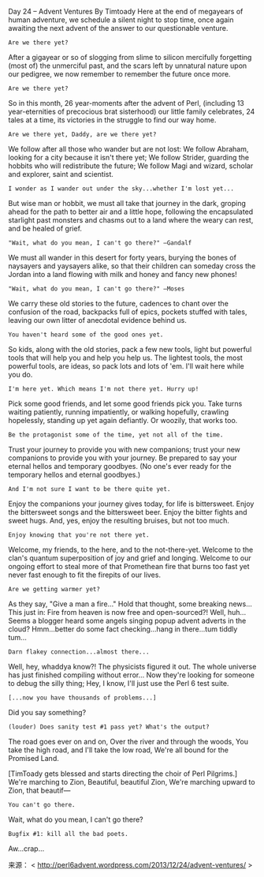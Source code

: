 Day 24 – Advent Ventures By   Timtoady
Here at the end of megayears of human adventure,
we schedule a silent night to stop time,
once again awaiting the next advent
of the answer to our questionable venture.
 
    Are we there yet?
 
After a gigayear or so of slogging from slime to silicon
mercifully forgetting (most of) the unmerciful past,
and the scars left by unnatural nature upon our pedigree,
we now remember to remember the future once more.
 
    Are we there yet?
 
So in this month, 26 year-moments after the advent of Perl,
(including 13 year-eternities of precocious brat sisterhood)
our little family celebrates, 24 tales at a time,
its victories in the struggle to find our way home.
 
    Are we there yet, Daddy, are we there yet?
 
We follow after all those who wander but are not lost:
We follow Abraham, looking for a city because it isn't there yet;
We follow Strider, guarding the hobbits who will redistribute the future;
We follow Magi and wizard, scholar and explorer, saint and scientist.
 
    I wonder as I wander out under the sky...whether I'm lost yet...
 
But wise man or hobbit, we must all take that journey in the dark,
groping ahead for the path to better air and a little hope,
following the encapsulated starlight past monsters and chasms
out to a land where the weary can rest, and be healed of grief.
 
    "Wait, what do you mean, I can't go there?" —Gandalf
 
We must all wander in this desert for forty years,
burying the bones of naysayers and yaysayers alike,
so that their children can someday cross the Jordan
into a land flowing with milk and honey and fancy new phones!
 
    "Wait, what do you mean, I can't go there?" —Moses
 
We carry these old stories to the future,
cadences to chant over the confusion of the road,
backpacks full of epics, pockets stuffed with tales,
leaving our own litter of anecdotal evidence behind us.
 
    You haven't heard some of the good ones yet.
 
So kids, along with the old stories, pack a few new tools,
light but powerful tools that will help you and help you help us.
The lightest tools, the most powerful tools, are ideas,
so pack lots and lots of 'em. I'll wait here while you do.
 
    I'm here yet. Which means I'm not there yet. Hurry up!
 
Pick some good friends, and let some good friends pick you.
Take turns waiting patiently, running impatiently,
or walking hopefully, crawling hopelessly,
standing up yet again defiantly. Or woozily, that works too.
 
    Be the protagonist some of the time, yet not all of the time.
 
Trust your journey to provide you with new companions;
trust your new companions to provide you with your journey.
Be prepared to say your eternal hellos and temporary goodbyes.
(No one's ever ready for the temporary hellos and eternal goodbyes.)
 
    And I'm not sure I want to be there quite yet.
 
Enjoy the companions your journey gives today, for life is bittersweet.
Enjoy the bittersweet songs and the bittersweet beer.
Enjoy the bitter fights and sweet hugs.
And, yes, enjoy the resulting bruises, but not too much.
 
    Enjoy knowing that you're not there yet.
 
Welcome, my friends, to the here, and to the not-there-yet.
Welcome to the clan's quantum superposition of joy and grief and longing.
Welcome to our ongoing effort to steal more of that Promethean fire
that burns too fast yet never fast enough to fit the firepits of our lives.
 
    Are we getting warmer yet?
 
As they say, "Give a man a fire..." Hold that thought, some breaking news...
This just in: Fire from heaven is now free and open-sourced?! Well, huh...
Seems a blogger heard some angels singing popup advent adverts in the cloud?
Hmm...better do some fact checking...hang in there...tum tiddly tum...
 
    Darn flakey connection...almost there...
 
Well, hey, whaddya know?! The physicists figured it out.
The whole universe has just finished compiling without error...
Now they're looking for someone to debug the silly thing;
Hey, I know, I'll just use the Perl 6 test suite.
 
    [...now you have thousands of problems...]
 
Did you say something?
 
    (louder) Does sanity test #1 pass yet? What's the output?
 
The road goes ever on and on,
Over the river and through the woods,
You take the high road, and I'll take the low road,
We're all bound for the Promised Land.
 
[TimToady gets blessed and starts directing the choir of Perl Pilgrims.]
We're marching to Zion,
Beautiful, beautiful Zion,
We're marching upward to Zion, that beautif—
 
    You can't go there.
 
Wait, what do you mean, I can't go there?
 
    Bugfix #1: kill all the bad poets.
 
Aw...crap...

来源： < http://perl6advent.wordpress.com/2013/12/24/advent-ventures/ >  